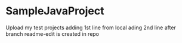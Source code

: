 # SampleJavaProject
Upload my test projects
adding 1st line from local
ading 2nd line after branch readme-edit is created in repo
